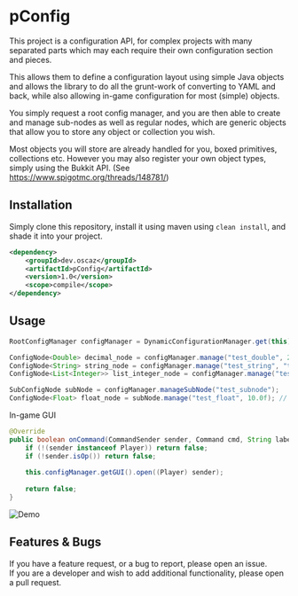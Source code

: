 pConfig
======

This project is a configuration API, for complex projects with many separated parts which may each require their own configuration section and pieces.

This allows them to define a configuration layout using simple Java objects and allows the library to do all the grunt-work of converting to YAML and back, while also allowing in-game configuration for most (simple) objects.
 
You simply request a root config manager, and you are then able to create and manage sub-nodes as well as regular nodes, which are generic objects that allow you to store any object or collection you wish.

Most objects you will store are already handled for you, boxed primitives, collections etc. 
However you may also register your own object types, simply using the Bukkit API.
(See https://www.spigotmc.org/threads/148781/)

Installation
-------
Simply clone this repository, install it using maven using `clean install`, and shade it into your project.
```xml
<dependency>
    <groupId>dev.oscaz</groupId>
    <artifactId>pConfig</artifactId>
    <version>1.0</version>
    <scope>compile</scope>
</dependency>
```

Usage
-------
```java
RootConfigManager configManager = DynamicConfigurationManager.get(this); // Instantiate your config-manager, passing in your plugin instance

ConfigNode<Double> decimal_node = configManager.manage("test_double", 20.0); // Define a key and a default value
ConfigNode<String> string_node = configManager.manage("test_string", "testing123"); // Define a key and a default value
ConfigNode<List<Integer>> list_integer_node = configManager.manage("test_list_integer", Lists.newArrayList(1, 2, 10)); // Define a key and a default value

SubConfigNode subNode = configManager.manageSubNode("test_subnode");
ConfigNode<Float> float_node = subNode.manage("test_float", 10.0f); // Define a key and a default value
```

In-game GUI
```java
@Override
public boolean onCommand(CommandSender sender, Command cmd, String label, String[] args) {
    if (!(sender instanceof Player)) return false;
    if (!sender.isOp()) return false;
    
    this.configManager.getGUI().open((Player) sender);
    
    return false;
}
```

![Demo](https://i.gyazo.com/590a5e16fc09c89782702b355d24b262.gif)

Features & Bugs
-----

If you have a feature request, or a bug to report, please open an issue.\
If you are a developer and wish to add additional functionality, please open a pull request.